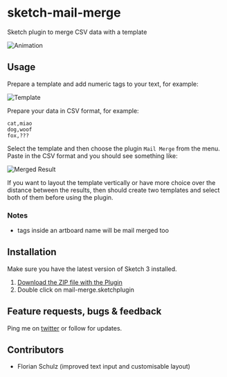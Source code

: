 # sketch-mail-merge

Sketch plugin to merge CSV data with a template

![Animation](https://raw.githubusercontent.com/kumo/sketch-mail-merge/master/docs/animation.gif)

## Usage

Prepare a template and add numeric tags to your text, for example:

![Template](https://raw.githubusercontent.com/kumo/sketch-mail-merge/master/docs/template.png)

Prepare your data in CSV format, for example:

```
cat,miao
dog,woof
fox,???
```

Select the template and then choose the plugin `Mail Merge` from the menu. Paste in the CSV format and you should see something like:

![Merged Result](https://raw.githubusercontent.com/kumo/sketch-mail-merge/master/docs/merged-result.png)

If you want to layout the template vertically or have more choice over the distance between the results, then should create two templates and select both of them before using the plugin.

### Notes

- tags inside an artboard name will be mail merged too

## Installation

Make sure you have the latest version of Sketch 3 installed.

1. [Download the ZIP file with the Plugin](https://github.com/kumo/sketch-mail-merge/archive/master.zip)
2. Double click on mail-merge.sketchplugin

## Feature requests, bugs & feedback

Ping me on [twitter](http://twitter.com/kumo) or follow for updates.

## Contributors

- Florian Schulz (improved text input and customisable layout)
